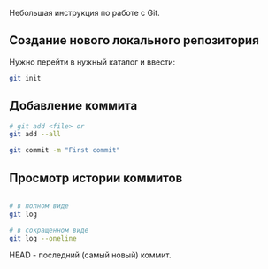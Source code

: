 Небольшая инструкция по работе с Git.

## Создание нового локального репозитория
Нужно перейти в нужный каталог и ввести:
```bash
git init
```

## Добавление коммита
```bash
# git add <file> or
git add --all

git commit -m "First commit"
```

## Просмотр истории коммитов
```bash

# в полном виде
git log

# в сокращенном виде
git log --oneline
```

HEAD - последний (самый новый) коммит.
